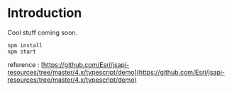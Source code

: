 # Introduction

Cool stuff coming soon.

```text
npm install
npm start
```

reference : [https://github.com/Esri/jsapi-resources/tree/master/4.x/typescript/demo](https://github.com/Esri/jsapi-resources/tree/master/4.x/typescript/demo)

